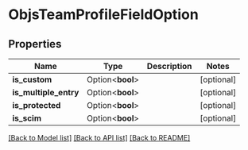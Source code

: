 # ObjsTeamProfileFieldOption

## Properties

Name | Type | Description | Notes
------------ | ------------- | ------------- | -------------
**is_custom** | Option<**bool**> |  | [optional]
**is_multiple_entry** | Option<**bool**> |  | [optional]
**is_protected** | Option<**bool**> |  | [optional]
**is_scim** | Option<**bool**> |  | [optional]

[[Back to Model list]](../README.md#documentation-for-models) [[Back to API list]](../README.md#documentation-for-api-endpoints) [[Back to README]](../README.md)


